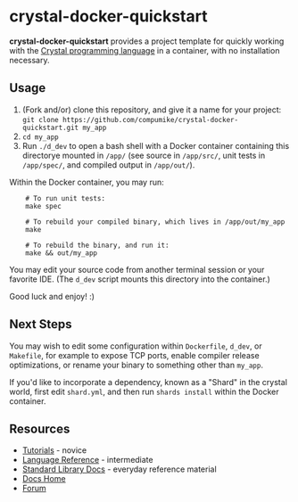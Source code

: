 # crystal-docker-quickstart

**crystal-docker-quickstart** provides a project template for quickly working with the [Crystal programming language](https://crystal-lang.org/) in a container, with no installation necessary.

## Usage

1. (Fork and/or) clone this repository, and give it a name for your project: `git clone https://github.com/compumike/crystal-docker-quickstart.git my_app`
1. `cd my_app`
1. Run `./d_dev` to open a bash shell with a Docker container containing this directorye mounted in `/app/` (see source in `/app/src/`, unit tests in `/app/spec/`, and compiled output in `/app/out/`).

Within the Docker container, you may run:

```shell
    # To run unit tests:
    make spec

    # To rebuild your compiled binary, which lives in /app/out/my_app
    make

    # To rebuild the binary, and run it:
    make && out/my_app
```

You may edit your source code from another terminal session or your favorite IDE. (The `d_dev` script mounts this directory into the container.)

Good luck and enjoy! :)

## Next Steps

You may wish to edit some configuration within `Dockerfile`, `d_dev`, or `Makefile`, for example to expose TCP ports, enable compiler release optimizations, or rename your binary to something other than `my_app`.

If you'd like to incorporate a dependency, known as a "Shard" in the crystal world, first edit `shard.yml`, and then run `shards install` within the Docker container.

## Resources

* [Tutorials](https://crystal-lang.org/reference/1.6/tutorials/basics/index.html) - novice
* [Language Reference](https://crystal-lang.org/reference/1.6/syntax_and_semantics/index.html) - intermediate
* [Standard Library Docs](https://crystal-lang.org/api/1.6.0/) - everyday reference material
* [Docs Home](https://crystal-lang.org/reference/1.6/)
* [Forum](https://forum.crystal-lang.org/)
